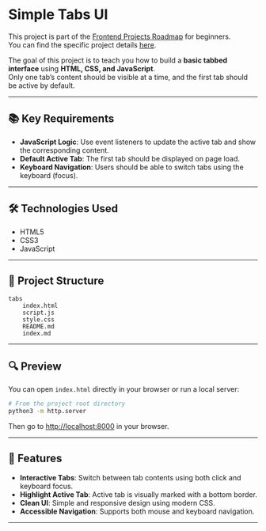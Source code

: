 # Simple Tabs UI

This project is part of the [Frontend Projects Roadmap](https://roadmap.sh/frontend/projects) for beginners.  
You can find the specific project details [here](https://roadmap.sh/projects/simple-tabs).

The goal of this project is to teach you how to build a **basic tabbed interface** using **HTML, CSS, and JavaScript**.  
Only one tab’s content should be visible at a time, and the first tab should be active by default.

---

## 📚 Key Requirements

- **JavaScript Logic**: Use event listeners to update the active tab and show the corresponding content.
- **Default Active Tab**: The first tab should be displayed on page load.
- **Keyboard Navigation**: Users should be able to switch tabs using the keyboard (focus).

---

## 🛠️ Technologies Used

- HTML5
- CSS3
- JavaScript

---

## 📁 Project Structure
<!-- START PROJECT STRUCTURE -->
```
tabs
	index.html
	script.js
	style.css
	README.md
	index.md

```
<!-- END PROJECT STRUCTURE -->

---

## 🔍 Preview

You can open `index.html` directly in your browser or run a local server:

```bash
# From the project root directory
python3 -m http.server
```

Then go to [http://localhost:8000](http://localhost:8000) in your browser.

---

## 🚀 Features

- **Interactive Tabs**: Switch between tab contents using both click and keyboard focus.
- **Highlight Active Tab**: Active tab is visually marked with a bottom border.
- **Clean UI**: Simple and responsive design using modern CSS.
- **Accessible Navigation**: Supports both mouse and keyboard navigation.

---

